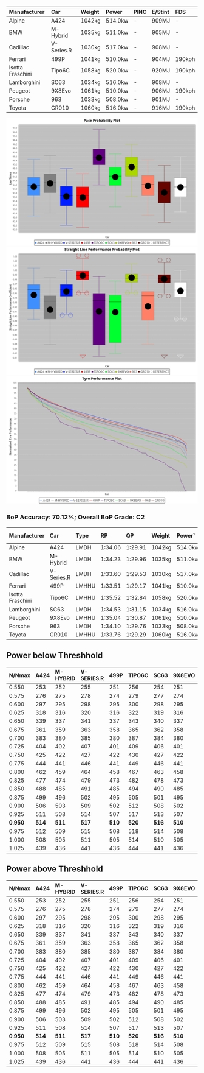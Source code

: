 | Manufacturer     | Car        | Weight | Power   | PINC    | E/Stint | FDS     |
|:-|:-|:-|:-|:-|:-|:-|
| Alpine           | A424       | 1042kg | 514.0kw |    -    | 909MJ   |    -    |
| BMW              | M-Hybrid   | 1035kg | 511.0kw |    -    | 905MJ   |    -    |
| Cadillac         | V-Series.R | 1030kg | 517.0kw |    -    | 908MJ   |    -    |
| Ferrari          | 499P       | 1041kg | 510.0kw |    -    | 904MJ   | 190kph  |
| Isotta Fraschini | Tipo6C     | 1058kg | 520.0kw |    -    | 920MJ   | 190kph  |
| Lamborghini      | SC63       | 1034kg | 516.0kw |    -    | 908MJ   |    -    |
| Peugeot          | 9X8Evo     | 1061kg | 510.0kw |    -    | 906MJ   | 190kph  |
| Porsche          | 963        | 1033kg | 508.0kw |    -    | 901MJ   |    -    |
| Toyota           | GR010      | 1060kg | 516.0kw |    -    | 916MJ   | 190kph  |

![PACECHART](./IMG/OFFICIAL.png)
![STRAIGHTLINEPERFORMANCECHART](./IMG/OFFICIAL_sp.png)
![TYREPERFORMANCECHART](./IMG/OFFICIAL_tw.png)

### BoP Accuracy: 70.12%; Overall BoP Grade: C2
| Manufacturer     | Car        | Type  | RP      | QP      | Weight | Power¹  | Threshhold | PINC    | Power²   | E/Stint | AVG Vmax  | FDS     | RDLC | L/Stint | BOP-Grade | Model Accuracy | Model Points | Match%  | SimDiff |
|:-|:-|:-|:-|:-|:-|:-|:-|:-|:-|:-|:-|:-|:-|:-|:-|:-|:-|:-|:-|
| Alpine           | A424       | LMDH  | 1:34.06 | 1:29.91 | 1042kg | 514.0kw | 0.0kph     |    -    | 514.00kw |  909MJ  | 304.03kph |    -    | 1.03 | 37      | -A2       | 99.58%         | 1429         | 90.85%  | #       |
| BMW              | M-Hybrid   | LMDH  | 1:34.23 | 1:29.96 | 1035kg | 511.0kw | 0.0kph     |    -    | 511.00kw |  905MJ  | 298.90kph |    -    | 1.05 | 37      | ~A1       | 99.97%         | 2912         | 100.00% | #       |
| Cadillac         | V-Series.R | LMDH  | 1:33.60 | 1:29.53 | 1030kg | 517.0kw | 0.0kph     |    -    | 517.00kw |  908MJ  | 304.56kph |    -    | 1.05 | 37      | -D1       | 99.49%         | 5225         | 65.07%  | #       |
| Ferrari          | 499P       | LMHHU | 1:33.51 | 1:29.17 | 1041kg | 510.0kw | 0.0kph     |    -    | 510.00kw |  904MJ  | 309.14kph | 190kph  | 1.05 | 37      | -E1       | 100.00%        | 5378         | 55.16%  | #       |
| Isotta Fraschini | Tipo6C     | LMHHU | 1:35.52 | 1:32.84 | 1058kg | 520.0kw | 0.0kph     |    -    | 520.00kw |  920MJ  | 298.06kph | 190kph  | 1.07 | 37      | +Ω1       | 100.00%        | 132          | 10.06%  | +0.40   |
| Lamborghini      | SC63       | LMDH  | 1:34.53 | 1:31.15 | 1034kg | 516.0kw | 0.0kph     |    -    | 516.00kw |  908MJ  | 298.60kph |    -    | 1.07 | 37      | +B1       | 100.00%        | 784          | 88.66%  | -0.01   |
| Peugeot          | 9X8Evo     | LMHHU | 1:35.04 | 1:30.87 | 1061kg | 510.0kw | 0.0kph     |    -    | 510.00kw |  906MJ  | 308.19kph | 190kph  | 1.00 | 37      | +E1       | 100.00%        | 1459         | 56.24%  | +0.44   |
| Porsche          | 963        | LMDH  | 1:34.10 | 1:29.76 | 1033kg | 508.0kw | 0.0kph     |    -    | 508.00kw |  901MJ  | 299.85kph |    -    | 1.05 | 37      | -A2       | 99.92%         | 14207        | 91.31%  | #       |
| Toyota           | GR010      | LMHHU | 1:33.76 | 1:29.29 | 1060kg | 516.0kw | 0.0kph     |    -    | 516.00kw |  916MJ  | 306.79kph | 190kph  | 1.04 | 37      | -C2       | 99.86%         | 4280         | 73.73%  | #       |

## Power below Threshhold
| N/Nmax    | A424    | M-HYBRID | V-SERIES.R | 499P    | TIPO6C  | SC63    | 9X8EVO  | 963     | GR010   |
|:-|:-|:-|:-|:-|:-|:-|:-|:-|:-|
|  0.550    |  253    |  252     |  255       |  251    |  256    |  254    |  251    |  250    |  254    |
|  0.575    |  276    |  275     |  278       |  274    |  279    |  277    |  274    |  273    |  277    |
|  0.600    |  297    |  295     |  298       |  295    |  300    |  298    |  295    |  293    |  298    |
|  0.625    |  318    |  316     |  320       |  316    |  322    |  319    |  316    |  314    |  319    |
|  0.650    |  339    |  337     |  341       |  337    |  343    |  340    |  337    |  335    |  340    |
|  0.675    |  361    |  359     |  363       |  358    |  365    |  362    |  358    |  357    |  362    |
|  0.700    |  383    |  380     |  385       |  380    |  387    |  384    |  380    |  378    |  384    |
|  0.725    |  404    |  402     |  407       |  401    |  409    |  406    |  401    |  399    |  406    |
|  0.750    |  425    |  422     |  427       |  422    |  430    |  427    |  422    |  420    |  427    |
|  0.775    |  444    |  441     |  446       |  441    |  449    |  446    |  441    |  439    |  446    |
|  0.800    |  462    |  459     |  464       |  458    |  467    |  463    |  458    |  456    |  463    |
|  0.825    |  477    |  474     |  479       |  473    |  482    |  478    |  473    |  471    |  478    |
|  0.850    |  488    |  485     |  491       |  485    |  494    |  490    |  485    |  483    |  490    |
|  0.875    |  499    |  496     |  502       |  495    |  505    |  501    |  495    |  493    |  501    |
|  0.900    |  506    |  503     |  509       |  502    |  512    |  508    |  502    |  500    |  508    |
|  0.925    |  511    |  508     |  514       |  507    |  517    |  513    |  507    |  505    |  513    |
| **0.950** | **514** | **511**  | **517**    | **510** | **520** | **516** | **510** | **508** | **516** |
|  0.975    |  512    |  509     |  515       |  508    |  518    |  514    |  508    |  506    |  514    |
|  1.000    |  508    |  505     |  511       |  505    |  514    |  510    |  505    |  503    |  510    |
|  1.025    |  439    |  436     |  441       |  436    |  444    |  441    |  436    |  434    |  441    |

## Power above Threshhold
| N/Nmax    | A424    | M-HYBRID | V-SERIES.R | 499P    | TIPO6C  | SC63    | 9X8EVO  | 963     | GR010   |
|:-|:-|:-|:-|:-|:-|:-|:-|:-|:-|
|  0.550    |  253    |  252     |  255       |  251    |  256    |  254    |  251    |  250    |  254    |
|  0.575    |  276    |  275     |  278       |  274    |  279    |  277    |  274    |  273    |  277    |
|  0.600    |  297    |  295     |  298       |  295    |  300    |  298    |  295    |  293    |  298    |
|  0.625    |  318    |  316     |  320       |  316    |  322    |  319    |  316    |  314    |  319    |
|  0.650    |  339    |  337     |  341       |  337    |  343    |  340    |  337    |  335    |  340    |
|  0.675    |  361    |  359     |  363       |  358    |  365    |  362    |  358    |  357    |  362    |
|  0.700    |  383    |  380     |  385       |  380    |  387    |  384    |  380    |  378    |  384    |
|  0.725    |  404    |  402     |  407       |  401    |  409    |  406    |  401    |  399    |  406    |
|  0.750    |  425    |  422     |  427       |  422    |  430    |  427    |  422    |  420    |  427    |
|  0.775    |  444    |  441     |  446       |  441    |  449    |  446    |  441    |  439    |  446    |
|  0.800    |  462    |  459     |  464       |  458    |  467    |  463    |  458    |  456    |  463    |
|  0.825    |  477    |  474     |  479       |  473    |  482    |  478    |  473    |  471    |  478    |
|  0.850    |  488    |  485     |  491       |  485    |  494    |  490    |  485    |  483    |  490    |
|  0.875    |  499    |  496     |  502       |  495    |  505    |  501    |  495    |  493    |  501    |
|  0.900    |  506    |  503     |  509       |  502    |  512    |  508    |  502    |  500    |  508    |
|  0.925    |  511    |  508     |  514       |  507    |  517    |  513    |  507    |  505    |  513    |
| **0.950** | **514** | **511**  | **517**    | **510** | **520** | **516** | **510** | **508** | **516** |
|  0.975    |  512    |  509     |  515       |  508    |  518    |  514    |  508    |  506    |  514    |
|  1.000    |  508    |  505     |  511       |  505    |  514    |  510    |  505    |  503    |  510    |
|  1.025    |  439    |  436     |  441       |  436    |  444    |  441    |  436    |  434    |  441    |
